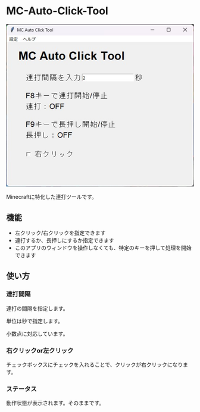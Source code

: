 # MC-Auto-Click-Tool

![](images/appsample.jpg)

Minecraftに特化した連打ツールです。

## 機能

- 左クリック/右クリックを指定できます
- 連打するか、長押しにするか指定できます
- このアプリのウィンドウを操作しなくても、特定のキーを押して処理を開始できます

## 使い方

### 連打間隔

連打の間隔を指定します。

単位は秒で指定します。

小数点に対応しています。

### 右クリックor左クリック

チェックボックスにチェックを入れることで、クリックが右クリックになります。

### ステータス

動作状態が表示されます。そのままです。
